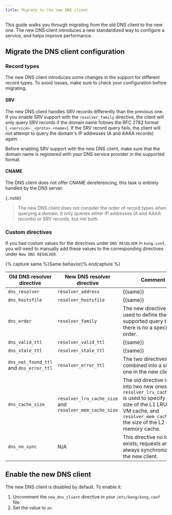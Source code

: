 ```yaml
---
title: Migrate to the new DNS client
---
```

This guide walks you through migrating from the old DNS client to the new one. The new DNS client introduces a new standardized way to configure a service, and helps improve performance.

## Migrate the DNS client configuration

### Record types

The new DNS client introduces some changes in the support for different record types. To avoid issues, make sure to check your configuration before migrating.

#### SRV

The new DNS client handles SRV records differently than the previous one. If you enable SRV support with the `resolver_family` directive, the client will only query SRV records if the domain name follows the RFC 2782 format (`_<service>._<proto>.<name>`). If the SRV record query fails, the client will not attempt to query the domain's IP addresses (A and AAAA records) again.

Before enabling SRV support with the new DNS client, make sure that the domain name is registered with your DNS service provider in the supported format.

#### CNAME

The DNS client does not offer CNAME dereferencing, this task is entirely handled by the DNS server.

{:.note}
> The new DNS client does not consider the order of record types when querying a domain. It only queries either IP addresses (A and AAAA records) or SRV records, but not both.

### Custom directives

If you had custom values for the directives under `DNS RESOLVER` in `kong.conf`, you will need to manually add these values to the corresponding directives under `New DNS RESOLVER`.

{% capture same %}Same behavior{% endcapture %}

|Old DNS resolver directive|New DNS resolver directive|Comment|
|---|---|---|
|`dns_resolver`|`resolver_address`|{{same}}|
|`dns_hostsfile`|`resolver_hostsfile`|{{same}}|
|`dns_order`|`resolver_family`|The new directive is only used to define the supported query types, there is no a specific order.|
|`dns_valid_ttl`|`resolver_valid_ttl`|{{same}}|
|`dns_stale_ttl`|`resolver_stale_ttl`|{{same}}|
|`dns_not_found_ttl` and `dns_error_ttl`|`resolver_error_ttl`|The two directives are combined into a single one in the new client.|
|`dns_cache_size`|`resolver_lru_cache_size` and `resolver_mem_cache_size`|The old directive is split into two new ones: `resolver_lru_cache_size` is used to specify the size of the L1 LRU lua VM cache, and `resolver_mem_cache_size` the size of the L2 shared memory cache.|
|`dns_no_sync`|N/A|This directive no longer exists; requests are always synchronized in the new client.|

## Enable the new DNS client

The new DNS client is disabled by default. To enable it:

1. Uncomment the `new_dns_client` directive in your `/etc/kong/kong.conf` file.
1. Set the value to `on`.